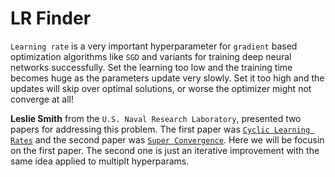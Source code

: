 # LR Finder
`Learning rate` is a very important hyperparameter for `gradient` based optimization algorithms like `SGD` and variants for 
training deep neural networks successfully.  Set the learning too low and the training time becomes huge as the parameters update very slowly. Set it too high and the updates will skip over optimal solutions, or worse the optimizer might not converge at all!

**Leslie Smith** from the `U.S. Naval Research Laboratory`, presented two papers for addressing this problem. The first paper was [`Cyclic Learning Rates`](https://arxiv.org/abs/1506.01186) and the second paper was [`Super Convergence`](https://arxiv.org/abs/1708.07120). Here we will be focusin on the first paper. The second one is just an iterative improvement with the same idea applied to multiplt hyperparams. 
